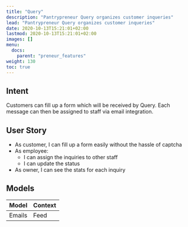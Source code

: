 ```yaml
---
title: "Query"
description: "Pantrypreneur Query organizes customer inqueries"
lead: "Pantrypreneur Query organizes customer inqueries"
date: 2020-10-13T15:21:01+02:00
lastmod: 2020-10-13T15:21:01+02:00
images: []
menu:
  docs:
    parent: "preneur_features"
weight: 130
toc: true
---
```



## Intent 

Customers can fill up a form which will be received by Query. Each message can then be assigned to staff via email integration. 


## User Story

- As customer, I can fill up a form easily without the hassle of captcha
- As employee:
  - I can assign the inquiries to other staff
  - I can update the status
- As owner, I can see the stats for each inquiry



## Models


Model | Context
--- | ---
Emails | Feed
